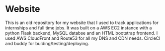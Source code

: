 # Website

This is an old repository for my website that I used to track applications for internships and full time jobs. It was built on a AWS EC2 instance with a python Flask backend, MySQL databse and an HTML bootstrap frontend. I used AWS CloudFront and Route53 for all my DNS and CDN needs. CircleCI and buddy for bulding/testing/deploying.

